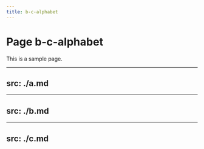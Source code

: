 ```yaml
---
title: b-c-alphabet
---
```


# Page b-c-alphabet

This is a sample page.


---
src: ./a.md
---

---
src: ./b.md
---

---
src: ./c.md
---

